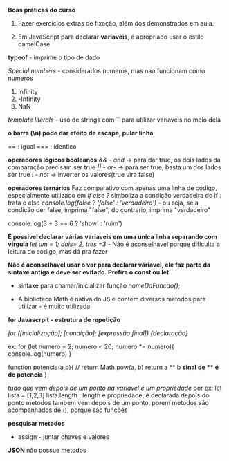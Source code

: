 **Boas práticas do curso**
1. Fazer exercícios extras de fixação, além dos demonstrados em aula.

2. Em JavaScript para declarar **variaveis**, é apropriado usar o estilo camelCase


**typeof** - imprime o tipo de dado

*Special numbers* - considerados numeros, mas nao funcionam como numeros
1. Infinity
2. -Infinity
3. NaN

*template literals* - uso de strings com `` para utilizar variaveis no meio dela

**o barra (\n) pode dar efeito de escape, pular linha**

== : igual 
=== : identico

**operadores lógicos booleanos**
*&&* - *and* -> para dar true, os dois lados da comparação precisam ser true
*||* - *or*- -> para ser true, basta um dos lados ser true
*!* - *not* -> inverter os valores(true vira false)

**operadores ternários**
Faz comparativo com apenas uma linha de código, especialmente utilizado em *if else*
*?* simboliza a condição verdadeira do if
*:* trata o else
*console.log(false ? 'false' : 'verdadeiro')* - ou seja, se a condição der false, imprima "false", do contrario, imprima "verdadeiro"

console.log(3 + 3 == 6 ? 'show' : 'ruim')

**É possivel declarar várias variaveis em uma unica linha separando com virgula**
*let um = 1; dois= 2, tres =3*  - Não é aconselhavel porque dificulta a leitura do codigo, mas dá pra fazer

**Não é aconselhavel usar o var para declarar váriavel, ele faz parte da sintaxe antiga e deve ser evitado. Prefira o const ou let**


* sintaxe para chamar/inicializar função
*nomeDaFuncao();*

* A biblioteca Math é nativa do JS e contem diversos metodos para utilizar - é muito utilizada

**for Javascrpit - estrutura de repetição**

*for ([inicialização]; [condição]; [expressão final])*
   *{declaração}*

ex: for (let numero = 2; numero < 20; numero *= numero){
    console.log(numero)
}

function potencia(a,b){
  // return Math.pow(a, b)
  return a ** b  **sinal de ** é de potencia**
}

*tudo que vem depois de um ponto na variavel é um propriedade*
por ex:
let lista = [1,2,3]
lista.length : length é propriedade, é declarada depois do ponto
metodos tambem vem depois de um ponto, porem metodos são acompanhados de (), porque são funções

**pesquisar metodos**
* assign - juntar chaves e valores

**JSON** não possue metodos
